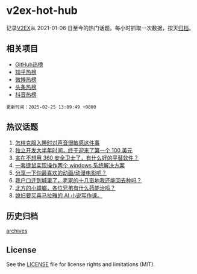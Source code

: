 # v2ex-hot-hub

 记录[V2EX](https://www.v2ex.com/)从 2021-01-06 日至今的热门话题。每小时抓取一次数据，按天[归档](archives)。
 
 ## 相关项目

- [GitHub热榜](https://github.com/lonnyzhang423/github-hot-hub)
- [知乎热榜](https://github.com/lonnyzhang423/zhihu-hot-hub)
- [微博热榜](https://github.com/lonnyzhang423/weibo-hot-hub)
- [头条热榜](https://github.com/lonnyzhang423/toutiao-hot-hub)
- [抖音热榜](https://github.com/lonnyzhang423/douyin-hot-hub)


 `更新时间：2025-02-25 13:09:49 +0800`

## 热议话题

1. [怎样克服入睡时对声音很敏感这件事](https://www.v2ex.com/t/1113983)
1. [独立开发大半年时间，终于迎来了第一个 100 美元](https://www.v2ex.com/t/1114017)
1. [实在不想用 360 安全卫士了，有什么好的平替软件？](https://www.v2ex.com/t/1113836)
1. [一套键鼠实现操作两个 windows 系统解决方案](https://www.v2ex.com/t/1113795)
1. [分享一下你最喜欢的动画/动漫电影吧？](https://www.v2ex.com/t/1113997)
1. [我户口迁到城里了，老家的十几亩地我还能回去种吗？](https://www.v2ex.com/t/1113929)
1. [北方的小蟑螂，各位兄弟有什么药能治吗？](https://www.v2ex.com/t/1113876)
1. [媳妇要买喜马拉雅的 AI 小说写作课。](https://www.v2ex.com/t/1113863)

## 历史归档

[archives](archives)

## License

See the [LICENSE](LICENSE) file for license rights and limitations (MIT).
